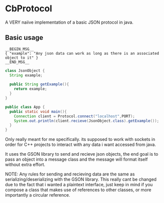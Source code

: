 # CbProtocol
A VERY naiive implementation of a basic JSON protocol in java.

## Basic usage
```
__BEGIN_MSG__
{ "example": "Any json data can work as long as there is an associated object to it" }
__END_MSG__
```

```java
class JsonObject {
  String example;
  
  public String getExample(){
    return example;
  }
}

public class App {
  public static void main(){
    Connection client = Protocol.connect("localhost",PORT);
    System.out.println(client.recieve(JsonObject.class).getExample());
  }
}
```

Only really meant for me specifically. 
its supposed to work with sockets in order for C++ projects to interact with any data i want accessed from java.

It uses the GSON library to send and recieve json objects, the end goal is to pass an object into a message class and the message will format itself without extra effort.

NOTE: Any rules for sending and recieving data are the same as serializing/deserializing with the GSON library. This really cant be changed due to the fact that i wanted a plaintext interface, just keep in mind if you compose a class that makes use of references to other classes, or more importantly a circular reference.

